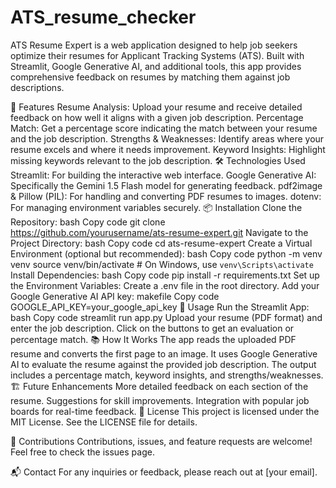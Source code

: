 # ATS_resume_checker
ATS Resume Expert is a web application designed to help job seekers optimize their resumes for Applicant Tracking Systems (ATS). Built with Streamlit, Google Generative AI, and additional tools, this app provides comprehensive feedback on resumes by matching them against job descriptions.

🚀 Features
Resume Analysis: Upload your resume and receive detailed feedback on how well it aligns with a given job description.
Percentage Match: Get a percentage score indicating the match between your resume and the job description.
Strengths & Weaknesses: Identify areas where your resume excels and where it needs improvement.
Keyword Insights: Highlight missing keywords relevant to the job description.
🛠 Technologies Used
Streamlit: For building the interactive web interface.
Google Generative AI: Specifically the Gemini 1.5 Flash model for generating feedback.
pdf2image & Pillow (PIL): For handling and converting PDF resumes to images.
dotenv: For managing environment variables securely.
📦 Installation
Clone the Repository:
bash
Copy code
git clone https://github.com/yourusername/ats-resume-expert.git
Navigate to the Project Directory:
bash
Copy code
cd ats-resume-expert
Create a Virtual Environment (optional but recommended):
bash
Copy code
python -m venv venv
source venv/bin/activate  # On Windows, use `venv\Scripts\activate`
Install Dependencies:
bash
Copy code
pip install -r requirements.txt
Set up the Environment Variables:
Create a .env file in the root directory.
Add your Google Generative AI API key:
makefile
Copy code
GOOGLE_API_KEY=your_google_api_key
🔧 Usage
Run the Streamlit App:
bash
Copy code
streamlit run app.py
Upload your resume (PDF format) and enter the job description.
Click on the buttons to get an evaluation or percentage match.
📚 How It Works
The app reads the uploaded PDF resume and converts the first page to an image.
It uses Google Generative AI to evaluate the resume against the provided job description.
The output includes a percentage match, keyword insights, and strengths/weaknesses.
🏗 Future Enhancements
More detailed feedback on each section of the resume.
Suggestions for skill improvements.
Integration with popular job boards for real-time feedback.
📝 License
This project is licensed under the MIT License. See the LICENSE file for details.

🤝 Contributions
Contributions, issues, and feature requests are welcome! Feel free to check the issues page.

📬 Contact
For any inquiries or feedback, please reach out at [your email].

